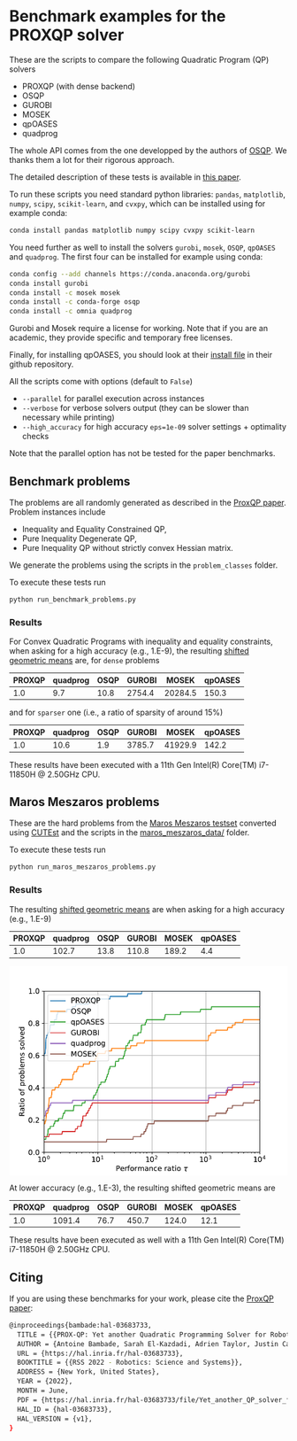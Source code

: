 # Benchmark examples for the PROXQP solver

These are the scripts to compare the following Quadratic Program (QP) solvers

-   PROXQP (with dense backend)
-   OSQP
-   GUROBI
-   MOSEK
-   qpOASES
-   quadprog

The whole API comes from the one developped by the authors of [OSQP](https://github.com/osqp/osqp_benchmarks/). We thanks them a lot for their rigorous approach.

The detailed description of these tests is available in [this paper](https://arxiv.org/pdf/1711.08013.pdf).

To run these scripts you need standard python libraries: `pandas`, `matplotlib`, `numpy`, `scipy`, `scikit-learn`, and `cvxpy`, which can be installed using for example conda:
```bash
conda install pandas matplotlib numpy scipy cvxpy scikit-learn
``` 
You need further as well to install the solvers `gurobi`, `mosek`, `OSQP`, `qpOASES` and `quadprog`. The first four can be installed for example using conda:
```bash
conda config --add channels https://conda.anaconda.org/gurobi
conda install gurobi
conda install -c mosek mosek
conda install -c conda-forge osqp
conda install -c omnia quadprog
```
Gurobi and Mosek require a license for working. Note that if you are an academic, they provide specific and temporary free licenses.

Finally, for installing qpOASES, you should look at their [install file](https://github.com/coin-or/qpOASES/blob/master/INSTALL.txt) in their github repository.

All the scripts come with options (default to `False`)

- `--parallel` for parallel execution across instances
- `--verbose` for verbose solvers output (they can be slower than necessary while printing)
- `--high_accuracy` for high accuracy `eps=1e-09` solver settings + optimality checks

Note that the parallel option has not be tested for the paper benchmarks.

## Benchmark problems
The problems are all randomly generated as described in the [ProxQP paper](https://arxiv.org/pdf/1711.08013.pdf).
Problem instances include

-   Inequality and Equality Constrained QP,
-   Pure Inequality Degenerate QP,
-   Pure Inequality QP without strictly convex Hessian matrix.

We generate the problems using the scripts in the `problem_classes` folder.

To execute these tests run
```python
python run_benchmark_problems.py
```

### Results

For Convex Quadratic Programs with inequality and equality constraints, when asking for a high accuracy (e.g., 1.E-9), the resulting [shifted geometric means](http://plato.asu.edu/ftp/shgeom.html) are, for `dense` problems 

| PROXQP | quadprog          | OSQP            | GUROBI             | MOSEK              | qpOASES            |
| -----  | ----------------- | --------------- | ------------------ | ------------------ | ------------------ |
| 1.0    | 9.7               | 10.8            | 2754.4             | 20284.5            | 150.3              |

and for `sparser` one (i.e., a ratio of sparsity of around 15%)

| PROXQP | quadprog          | OSQP            | GUROBI             | MOSEK              | qpOASES            |
| -----  | ----------------- | --------------- | ------------------ | ------------------ | ------------------ |
| 1.0    | 10.6              | 1.9             | 3785.7             | 41929.9            | 142.2              |


These results have been executed with a 11th Gen Intel(R) Core(TM) i7-11850H @ 2.50GHz CPU.

## Maros Meszaros problems
These are the hard problems from the [Maros Meszaros testset](http://www.cuter.rl.ac.uk/Problems/marmes.shtml) converted using [CUTEst](https://ccpforge.cse.rl.ac.uk/gf/project/cutest/wiki) and the scripts in the [maros_meszaros_data/](./problem_classes/maros_meszaros_data) folder.

To execute these tests run
```python
python run_maros_meszaros_problems.py
```

### Results
The resulting [shifted geometric means](http://plato.asu.edu/ftp/shgeom.html) are when asking for a high accuracy (e.g., 1.E-9)

| PROXQP | quadprog          | OSQP            | GUROBI             | MOSEK              | qpOASES            |
| -----  | ----------------- | --------------- | ------------------ | ------------------ | ------------------ |
| 1.0    | 102.7             | 13.8            | 110.8              | 189.2              | 4.4                |

<p align="center">
  <img src="performance_profile_maros_meszaros_problems_high_accuracy.pdf" width="700" alt="maros_meszaros_problems_high_accuracy" align="center"/>
</p>

At lower accuracy (e.g., 1.E-3), the resulting shifted geometric means are

| PROXQP | quadprog          | OSQP            | GUROBI             | MOSEK              | qpOASES            |
| -----  | ----------------- | --------------- | ------------------ | ------------------ | ------------------ |
| 1.0    | 1091.4            | 76.7            | 450.7              | 124.0              | 12.1               |

These results have been executed as well with a 11th Gen Intel(R) Core(TM) i7-11850H @ 2.50GHz CPU.

## Citing

If you are using these benchmarks for your work, please cite the [ProxQP paper](https://arxiv.org/pdf/1711.08013.pdf):
```bash
@inproceedings{bambade:hal-03683733,
  TITLE = {{PROX-QP: Yet another Quadratic Programming Solver for Robotics and beyond}},
  AUTHOR = {Antoine Bambade, Sarah El-Kazdadi, Adrien Taylor, Justin Carpentier},
  URL = {https://hal.inria.fr/hal-03683733},
  BOOKTITLE = {{RSS 2022 - Robotics: Science and Systems}},
  ADDRESS = {New York, United States},
  YEAR = {2022},
  MONTH = June,
  PDF = {https://hal.inria.fr/hal-03683733/file/Yet_another_QP_solver_for_robotics_and_beyond.pdf},
  HAL_ID = {hal-03683733},
  HAL_VERSION = {v1},
}
```

